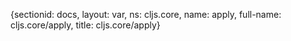 {sectionid: docs, layout: var, ns: cljs.core, name: apply, full-name: cljs.core/apply,
  title: cljs.core/apply}

